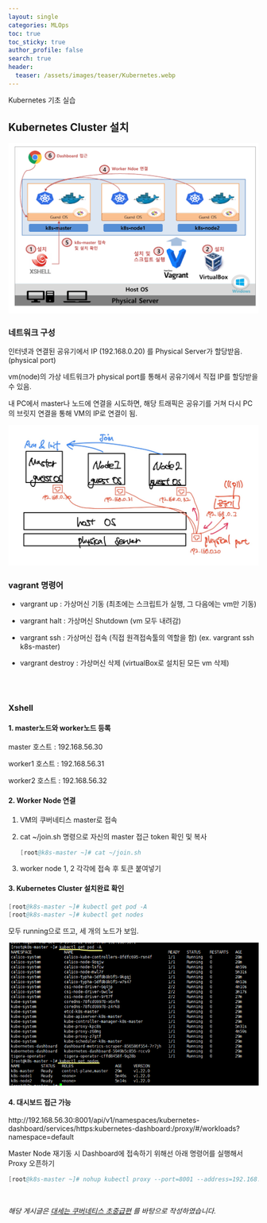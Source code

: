 ```yaml
---
layout: single  
categories: MLOps
toc: true
toc_sticky: true
author_profile: false
search: true
header:
  teaser: /assets/images/teaser/Kubernetes.webp
---
```


Kubernetes 기초 실습

## Kubernetes Cluster 설치

<img src="/assets/images/2023-10-02-Kubernetes/installation_process.png" /><br/>

### 네트워크 구성

인터넷과 연결된 공유기에서 IP (192.168.0.20) 를 Physical Server가 할당받음. (physical port)

vm(node)의 가상 네트워크가 physical port를 통해서 공유기에서 직접 IP를 할당받을 수 있음.

내 PC에서 master나 노드에 연결을 시도하면, 해당 트래픽은 공유기를 거쳐 다시 PC의 브릿지 연결을 통해 VM의 IP로 연결이 됨.

<img src="/assets/images/2023-10-02-Kubernetes/network.jpg" /><br/>

### vagrant 명령어

- vargrant up : 가상머신 기동 (최초에는 스크립트가 실행, 그 다음에는 vm만 기동)

- vargrant halt : 가상머신 Shutdown (vm 모두 내려감)

- vargrant ssh : 가상머신 접속 (직접 원격접속툴의 역할을 함) (ex. vargrant ssh k8s-master)

- vargrant destroy : 가상머신 삭제 (virtualBox로 설치된 모든 vm 삭제)
<br/>
<br/>

### Xshell

#### 1. master노드와 worker노드 등록

master 호스트 : 192.168.56.30

worker1 호스트 : 192.168.56.31

worker2 호스트 : 192.168.56.32

#### 2. Worker Node 연결

1. VM의 쿠버네티스 master로 접속

2. cat ~/join.sh 명령으로 자신의 master 접근 token 확인 및 복사

    ```s
    [root@k8s-master ~]# cat ~/join.sh
    ```

3. worker node 1, 2 각각에 접속 후 토큰 붙여넣기

#### 3. Kubernetes Cluster 설치완료 확인

```s
[root@k8s-master ~]# kubectl get pod -A
[root@k8s-master ~]# kubectl get nodes
```
모두 running으로 뜨고, 세 개의 노드가 보임.

<img src="/assets/images/2023-10-02-Kubernetes/Xshell.png" /><br/>


#### 4. 대시보드 접근 가능

<link>http://192.168.56.30:8001/api/v1/namespaces/kubernetes-dashboard/services/https:kubernetes-dashboard:/proxy/#/workloads?namespace=default</link>

Master Node 재기동 시 Dashboard에 접속하기 위해선 아래 명령어를 실행해서 Proxy 오픈하기

```s
[root@k8s-master ~]# nohup kubectl proxy --port=8001 --address=192.168.56.30 --accept-hosts='^*$' >/dev/null 2>&1 &
```

<br/>

*해당 게시글은 [대세는 쿠버네티스 초중급편](https://www.inflearn.com/course/%EC%BF%A0%EB%B2%84%EB%84%A4%ED%8B%B0%EC%8A%A4-%EA%B8%B0%EC%B4%88?gad=1&gclid=CjwKCAjwvfmoBhAwEiwAG2tqzAD7E333fVc-gkDWnwIGPKATXtXbd3yC2CaV8GF4w-Ha70ouUlGIlRoCBlAQAvD_BwE) 를 바탕으로 작성하였습니다.*